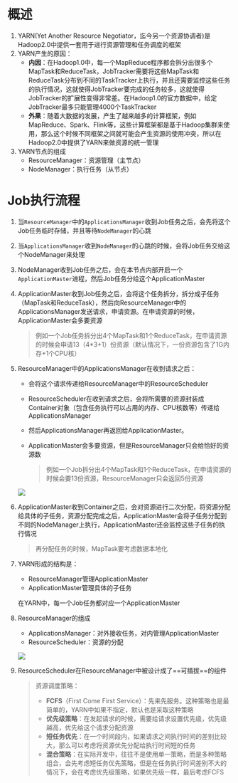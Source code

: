 # 概述

1. YARN(Yet  Another Resource Negotiator，迄今另一个资源协调者)是Hadoop2.0中提供一套用于进行资源管理和任务调度的框架 
2. YARN产生的原因：
	-	**内因**：在Hadoop1.0中，每一个MapReduce程序都会拆分出很多个MapTask和ReduceTask，JobTracker需要将这些MapTask和ReduceTask分布到不同的TaskTracker上执行，并且还需要监控这些任务的执行情况，这就使得JobTracker要完成的任务较多，这就使得JobTracker的扩展性变得非常差。在Hadoop1.0的官方数据中，给定JobTracker最多只能管理4000个TaskTracker 
    -	**外果**：随着大数据的发展，产生了越来越多的计算框架，例如MapReduce、Spark、Flink等，这些计算框架都是基于Hadoop集群来使用，那么这个时候不同框架之间就可能会产生资源的使用冲突，所以在Hadoop2.0中提供了YARN来做资源的统一管理 
3. YARN节点的组成
   - ResourceManager：资源管理（主节点）
   - NodeManager：执行任务（从节点）



# Job执行流程

1. 当`ResourceManager`中的`ApplicationsManager`收到Job任务之后，会先将这个Job任务临时存储，并且等待`NodeManager`的心跳

2. 当`ApplicationsManager`收到`NodeManager`的心跳的时候，会将Job任务交给这个NodeManager来处理

3. NodeManager收到Job任务之后，会在本节点内部开启一个`ApplicationMaster`进程，然后Job任务分给这个ApplicationMaster

4. ApplicationMaster收到Job任务之后，会将这个任务拆分，拆分成子任务（MapTask和ReduceTask），然后向ResourceManager中的ApplicationsManager发送请求，申请资源。在申请资源的时候，ApplicationMaster会多要资源

   > 例如一个Job任务拆分出4个MapTask和1个ReduceTask，在申请资源的时候会申请13（4*3+1）份资源（默认情况下，一份资源包含了1G内存+1个CPU核）

5. ResourceManager中的ApplicationsManager在收到请求之后：

   - 会将这个请求传递给ResourceManager中的ResourceScheduler

   - ResourceScheduler在收到请求之后，会将所需要的资源封装成Container对象（包含任务执行可以占用的内存、CPU核数等）传递给ApplicationsManager

   - 然后ApplicationsManager再返回给ApplicationMaster。

   - ApplicationMaster会多要资源，但是ResourceManager只会给恰好的资源数

     > 例如一个Job拆分出4个MapTask和1个ReduceTask，在申请资源的时候会要13份资源，ResourceManager只会返回5份资源

   ![](https://gitee.com/sxhDrk/images/raw/master/imgs/YARN1.png)

6. ApplicationMaster收到Container之后，会对资源进行二次分配，将资源分配给具体的子任务，资源分配完成之后，ApplicationMaster会将子任务分配到不同的NodeManager上执行，ApplicationMaster还会监控这些子任务的执行情况

   > 再分配任务的时候，MapTask要考虑数据本地化

7. YARN形成的结构是：

   - ResourceManager管理ApplicationMaster
   - ApplicationMaster管理具体的子任务

   在YARN中，每一个Job任务都对应一个ApplicationMaster

8. ResourceManager的组成

   - ApplicationsManager：对外接收任务，对内管理ApplicationMaster
   - ResourceScheduler：资源的分配

   ![](https://gitee.com/sxhDrk/images/raw/master/imgs/YARN2.png)

9. ResourceScheduler在ResourceManager中被设计成了==可插拔==的组件

   > 资源调度策略：
   >
   > - **FCFS**（First Come First Service）：先来先服务。这种策略也是最简单的，YARN中如果不指定，默认也是采取这种策略
   > - **优先级策略**：在发起请求的时候，需要给请求设置优先级，优先级越高，优先给这个请求分配资源
   > - **短任务优先**：在一个时间段内，如果请求之间执行时间的差别比较大，那么可以考虑将资源优先分配给执行时间短的任务
   > - **混合策略**：在实际开发中，往往不是使用单一策略，而是多种策略组合，会先考虑短任务优先策略，但是在任务执行时间差别不大的情况下，会在考虑优先级策略，如果优先级一样，最后考虑FCFS